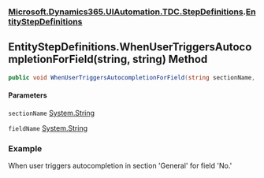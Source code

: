 ### [Microsoft.Dynamics365.UIAutomation.TDC.StepDefinitions](Microsoft.Dynamics365.UIAutomation.TDC.StepDefinitions.md 'Microsoft.Dynamics365.UIAutomation.TDC.StepDefinitions').[EntityStepDefinitions](EntityStepDefinitions.md 'Microsoft.Dynamics365.UIAutomation.TDC.StepDefinitions.EntityStepDefinitions')

## EntityStepDefinitions.WhenUserTriggersAutocompletionForField(string, string) Method

```csharp
public void WhenUserTriggersAutocompletionForField(string sectionName, string fieldName);
```
#### Parameters

<a name='Microsoft.Dynamics365.UIAutomation.TDC.StepDefinitions.EntityStepDefinitions.WhenUserTriggersAutocompletionForField(string,string).sectionName'></a>

`sectionName` [System.String](https://docs.microsoft.com/en-us/dotnet/api/System.String 'System.String')

<a name='Microsoft.Dynamics365.UIAutomation.TDC.StepDefinitions.EntityStepDefinitions.WhenUserTriggersAutocompletionForField(string,string).fieldName'></a>

`fieldName` [System.String](https://docs.microsoft.com/en-us/dotnet/api/System.String 'System.String')

### Example
When user triggers autocompletion in section 'General' for field 'No.'